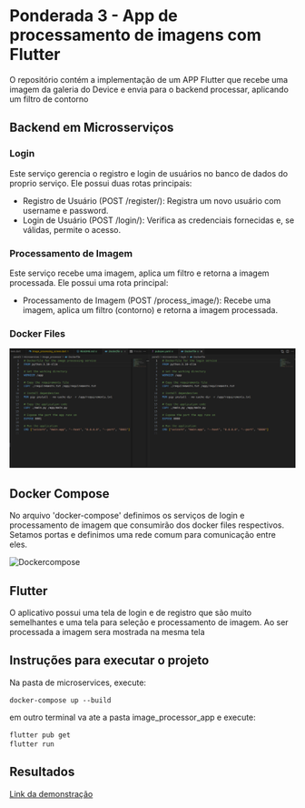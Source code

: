 # Ponderada 3 - App de processamento de imagens com Flutter

O repositório contém a implementação de um APP Flutter que recebe uma imagem da galeria do Device e envia para o backend processar, aplicando um filtro de contorno

## Backend em Microsserviços

### Login 
Este serviço gerencia o registro e login de usuários no banco de dados do proprio serviço. Ele possui duas rotas principais:

- Registro de Usuário (POST /register/): Registra um novo usuário com username e password.
- Login de Usuário (POST /login/): Verifica as credenciais fornecidas e, se válidas, permite o acesso.

### Processamento de Imagem
Este serviço recebe uma imagem, aplica um filtro e retorna a imagem processada. Ele possui uma rota principal:

- Processamento de Imagem (POST /process_image/): Recebe uma imagem, aplica um filtro (contorno) e retorna a imagem processada.

### Docker Files

![Dockerfiles dos serviços](./static/docker-files-p3.png)

## Docker Compose
No arquivo 'docker-compose' definimos os serviços de login e processamento de imagem que consumirão dos docker files respectivos. Setamos portas e definimos uma rede comum para comunicação entre eles.

![Dockercompose](./static/docker-compose-p3.png.png)

## Flutter

O aplicativo possui uma tela de login e de registro que são muito semelhantes e uma tela para seleção e processamento de imagem. Ao ser processada a imagem sera mostrada na mesma tela

## Instruções para executar o projeto

Na pasta de microservices, execute:
```
docker-compose up --build
```

em outro terminal va ate a pasta image_processor_app e execute:

```
flutter pub get
flutter run
```

## Resultados

[Link da demonstração](https://youtu.be/zYGxTB0SVUg)
